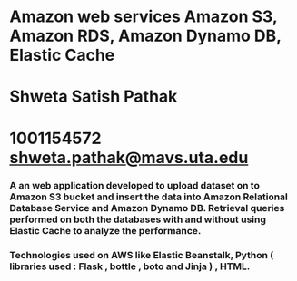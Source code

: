 Amazon web services Amazon S3, Amazon RDS, Amazon Dynamo DB, Elastic Cache
=============================================
Shweta Satish Pathak
=============================================
1001154572 shweta.pathak@mavs.uta.edu
==================
### A an web application developed to upload dataset on to Amazon S3 bucket and insert the data into Amazon Relational Database Service and Amazon Dynamo DB. Retrieval queries performed on both the databases with and without using Elastic Cache to analyze the performance.
### Technologies used on AWS like Elastic Beanstalk, Python ( libraries used : Flask , bottle , boto and Jinja ) , HTML.
